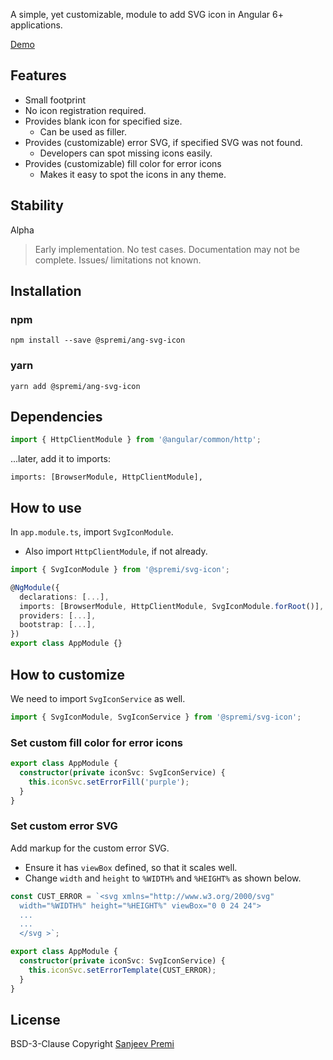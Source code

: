A simple, yet customizable, module to add SVG icon in Angular 6+ applications.

[Demo](https://ang-svg-icons.stackblitz.io)

## Features
* Small footprint
* No icon registration required.
* Provides blank icon for specified size.
  - Can be used as filler.
* Provides (customizable) error SVG, if specified SVG was not found.
  - Developers can spot missing icons easily.
* Provides (customizable) fill color for error icons
  - Makes it easy to spot the icons in any theme.

## Stability
Alpha
> Early implementation.
> No test cases.
> Documentation may not be complete.
> Issues/ limitations not known.

## Installation

### npm
```
npm install --save @spremi/ang-svg-icon
```
### yarn
```
yarn add @spremi/ang-svg-icon
```
## Dependencies

```typescript
import { HttpClientModule } from '@angular/common/http';
```
...later, add it to imports:
```
imports: [BrowserModule, HttpClientModule],
```

## How to use

In ``app.module.ts``, import ``SvgIconModule``.
- Also import ``HttpClientModule``, if not already.

```typescript
import { SvgIconModule } from '@spremi/svg-icon';

@NgModule({
  declarations: [...],
  imports: [BrowserModule, HttpClientModule, SvgIconModule.forRoot()],
  providers: [...],
  bootstrap: [...],
})
export class AppModule {}
```

## How to customize
We need to import ``SvgIconService`` as well.

```typescript
import { SvgIconModule, SvgIconService } from '@spremi/svg-icon';
```

### Set custom fill color for **error** icons
```typescript
export class AppModule {
  constructor(private iconSvc: SvgIconService) {
    this.iconSvc.setErrorFill('purple');
  }
}
```

### Set custom **error** SVG
Add markup for the custom error SVG.
- Ensure it has ``viewBox`` defined, so that it scales well.
- Change ``width`` and ``height`` to ``%WIDTH%`` and ``%HEIGHT%`` as shown below.

```typescript
const CUST_ERROR = `<svg xmlns="http://www.w3.org/2000/svg"
  width="%WIDTH%" height="%HEIGHT%" viewBox="0 0 24 24">
  ...
  ...
  </svg >`;

export class AppModule {
  constructor(private iconSvc: SvgIconService) {
    this.iconSvc.setErrorTemplate(CUST_ERROR);
  }
}
```

## License
BSD-3-Clause Copyright [Sanjeev Premi](https://github.com/spremi)
